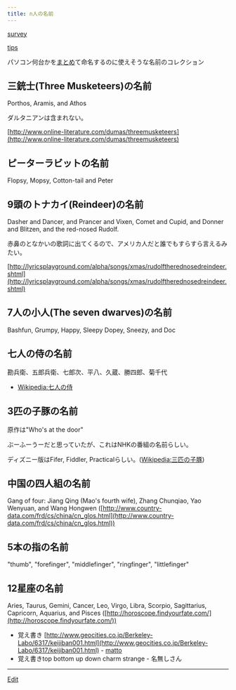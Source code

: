 ```yaml
---
title: n人の名前
---
```

[survey](/survey)

[tips](/tips)



パソコン何台かを[まとめ](/まとめ)て命名するのに使えそうな名前のコレクション


## 三銃士(Three Musketeers)の名前

Porthos, Aramis, and Athos



ダルタニアンは含まれない。



[http://www.online-literature.com/dumas/threemusketeers](http://www.online-literature.com/dumas/threemusketeers)


## ピーターラビットの名前

Flopsy, Mopsy, Cotton-tail and Peter


## 9頭のトナカイ(Reindeer)の名前

Dasher and Dancer, and Prancer and Vixen, Comet and Cupid, and Donner and Blitzen, and the red-nosed Rudolf.

赤鼻のとなかいの歌詞に出てくるので、アメリカ人だと誰でもすらすら言えるみたい。

[http://lyricsplayground.com/alpha/songs/xmas/rudolftherednosedreindeer.shtml](http://lyricsplayground.com/alpha/songs/xmas/rudolftherednosedreindeer.shtml)


## 7人の小人(The seven dwarves)の名前

Bashfun, Grumpy, Happy, Sleepy Dopey, Sneezy, and Doc




## 七人の侍の名前

勘兵衛、五郎兵衛、七郎次、平八、久蔵、勝四郎、菊千代

* [Wikipedia:七人の侍](Wikipedia:七人の侍)

## 3匹の子豚の名前

原作は"Who's at the door"



ぶーふーうーだと思っていたが、これはNHKの番組の名前らしい。

ディズニー版はFifer, Fiddler, Practicalらしい。([Wikipedia:三匹の子豚](Wikipedia:三匹の子豚))


## 中国の四人組の名前

Gang of four: Jiang Qing (Mao's fourth wife), Zhang Chunqiao, Yao Wenyuan, and Wang Hongwen ([http://www.country-data.com/frd/cs/china/cn_glos.html](http://www.country-data.com/frd/cs/china/cn_glos.html))


## 5本の指の名前

"thumb", "forefinger", "middlefinger", "ringfinger", "littlefinger"


## 12星座の名前

Aries, Taurus, Gemini, Cancer, Leo, Virgo, Libra, Scorpio, Sagittarius, Capricorn, Aquarius, and Pisces ([http://horoscope.findyourfate.com/](http://horoscope.findyourfate.com/))

* 覚え書き [http://www.geocities.co.jp/Berkeley-Labo/6317/keijiban001.html](http://www.geocities.co.jp/Berkeley-Labo/6317/keijiban001.html) - [matto](/matto) 
* 覚え書きtop bottom up down charm strange - 名無しさん 
<!--  -->




----
[Edit](https://github.com/vitroid/vitroid.github.io/edit/master/MD/n人の名前.md)

